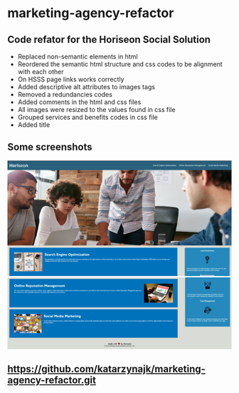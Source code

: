 # marketing-agency-refactor

## Code refator for the Horiseon Social Solution

- Replaced non-semantic elements in html
- Reordered the semantic html structure and css codes to be alignment with each other
- On HSSS page links works correctly
- Added descriptive alt attributes to images tags
- Removed a redundancies codes
- Added comments in the html and css files
- All images were resized to the values found in css file
- Grouped services and benefits codes in css file
- Added title

## Some screenshots

![Top of the page](./assets/images/2022-04-08-1.jpg)
![Bottom of the page](./assets/images/2022-04-08-2.jpg)

## https://github.com/katarzynajk/marketing-agency-refactor.git
